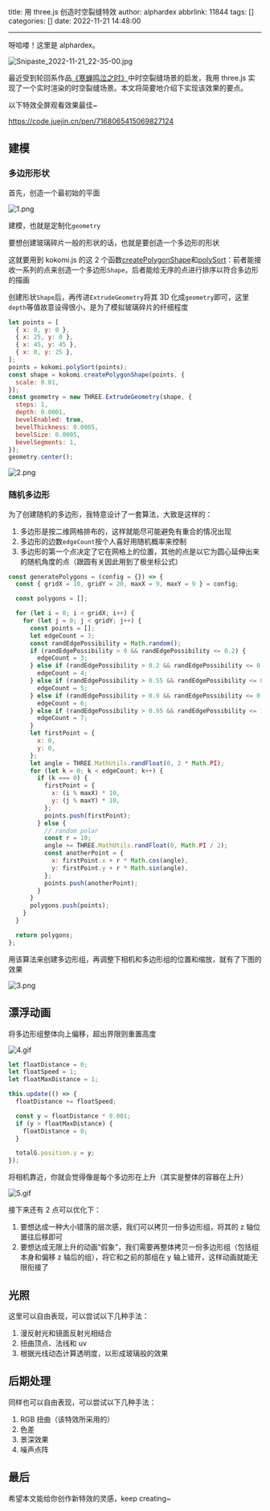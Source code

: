 title: 用 three.js 创造时空裂缝特效
author: alphardex
abbrlink: 11844
tags: []
categories: []
date: 2022-11-21 14:48:00

---

呀哈喽！这里是 alphardex。

![Snipaste_2022-11-21_22-35-00.jpg](https://s2.loli.net/2024/05/22/jOlc4aJW1kXuz7M.jpg)

最近受到轮回系作品[《寒蝉鸣泣之时》](https://www.agemys.net/detail/20200118)中时空裂缝场景的启发，我用 three.js 实现了一个实时渲染的时空裂缝场景。本文将简要地介绍下实现该效果的要点。

以下特效全屏观看效果最佳~

https://code.juejin.cn/pen/7168065415069827124

<!--more-->

## 建模

### 多边形形状

首先，创造一个最初始的平面

![1.png](https://s2.loli.net/2024/05/22/uXiQUmTJMlxwqVd.png)

建模，也就是定制化`geometry`

要想创建玻璃碎片一般的形状的话，也就是要创造一个多边形的形状

这就要用到 kokomi.js 的这 2 个函数[createPolygonShape](https://github.com/alphardex/kokomi.js/blob/main/src/utils/misc.ts#L146)和[polySort](https://github.com/alphardex/kokomi.js/blob/main/src/utils/math.ts#L16)：前者能接收一系列的点来创造一个多边形`Shape`，后者能给无序的点进行排序以符合多边形的描画

创建形状`Shape`后，再传进`ExtrudeGeometry`将其 3D 化成`geometry`即可，这里`depth`等值故意设得很小，是为了模拟玻璃碎片的纤细程度

```js
let points = [
  { x: 0, y: 0 },
  { x: 25, y: 0 },
  { x: 45, y: 45 },
  { x: 0, y: 25 },
];
points = kokomi.polySort(points);
const shape = kokomi.createPolygonShape(points, {
  scale: 0.01,
});
const geometry = new THREE.ExtrudeGeometry(shape, {
  steps: 1,
  depth: 0.0001,
  bevelEnabled: true,
  bevelThickness: 0.0005,
  bevelSize: 0.0005,
  bevelSegments: 1,
});
geometry.center();
```

![2.png](https://s2.loli.net/2024/05/22/2tRvTCauK3Y1NVE.png)

### 随机多边形

为了创建随机的多边形，我特意设计了一套算法，大致是这样的：

1. 多边形是按二维网格排布的，这样就能尽可能避免有重合的情况出现
2. 多边形的边数`edgeCount`按个人喜好用随机概率来控制
3. 多边形的第一个点决定了它在网格上的位置，其他的点是以它为圆心延伸出来的随机角度的点（跟圆有关因此用到了极坐标公式）

```js
const generatePolygons = (config = {}) => {
  const { gridX = 10, gridY = 20, maxX = 9, maxY = 9 } = config;

  const polygons = [];

  for (let i = 0; i < gridX; i++) {
    for (let j = 0; j < gridY; j++) {
      const points = [];
      let edgeCount = 3;
      const randEdgePossibility = Math.random();
      if (randEdgePossibility > 0 && randEdgePossibility <= 0.2) {
        edgeCount = 3;
      } else if (randEdgePossibility > 0.2 && randEdgePossibility <= 0.55) {
        edgeCount = 4;
      } else if (randEdgePossibility > 0.55 && randEdgePossibility <= 0.9) {
        edgeCount = 5;
      } else if (randEdgePossibility > 0.9 && randEdgePossibility <= 0.95) {
        edgeCount = 6;
      } else if (randEdgePossibility > 0.95 && randEdgePossibility <= 1) {
        edgeCount = 7;
      }
      let firstPoint = {
        x: 0,
        y: 0,
      };
      let angle = THREE.MathUtils.randFloat(0, 2 * Math.PI);
      for (let k = 0; k < edgeCount; k++) {
        if (k === 0) {
          firstPoint = {
            x: (i % maxX) * 10,
            y: (j % maxY) * 10,
          };
          points.push(firstPoint);
        } else {
          // random polar
          const r = 10;
          angle += THREE.MathUtils.randFloat(0, Math.PI / 2);
          const anotherPoint = {
            x: firstPoint.x + r * Math.cos(angle),
            y: firstPoint.y + r * Math.sin(angle),
          };
          points.push(anotherPoint);
        }
      }
      polygons.push(points);
    }
  }

  return polygons;
};
```

用该算法来创建多边形组，再调整下相机和多边形组的位置和缩放，就有了下图的效果

![3.png](https://s2.loli.net/2024/05/22/vWicgJeQ8bdCyBT.png)

## 漂浮动画

将多边形组整体向上偏移，超出界限则重置高度

![4.gif](https://s2.loli.net/2024/05/22/rCMd9sKfYo73cEG.gif)

```js
let floatDistance = 0;
let floatSpeed = 1;
let floatMaxDistance = 1;

this.update(() => {
  floatDistance += floatSpeed;

  const y = floatDistance * 0.001;
  if (y > floatMaxDistance) {
    floatDistance = 0;
  }

  totalG.position.y = y;
});
```

将相机靠近，你就会觉得像是每个多边形在上升（其实是整体的容器在上升）

![5.gif](https://s2.loli.net/2024/05/22/DjdroncJSOgmAhq.gif)

接下来还有 2 点可以优化下：

1. 要想达成一种大小错落的层次感，我们可以拷贝一份多边形组，将其的 z 轴位置往后移即可
2. 要想达成无限上升的动画“假象”，我们需要再整体拷贝一份多边形组（包括组本身和偏移 z 轴后的组），将它和之前的那组在 y 轴上错开，这样动画就能无限衔接了

## 光照

这里可以自由表现，可以尝试以下几种手法：

1. 漫反射光和镜面反射光相结合
2. 扭曲顶点、法线和 uv
3. 根据光线动态计算透明度，以形成玻璃般的效果

## 后期处理

同样也可以自由表现，可以尝试以下几种手法：

1. RGB 扭曲（该特效所采用的）
2. 色差
3. 景深效果
4. 噪声点阵

## 最后

希望本文能给你创作新特效的灵感，keep creating~
